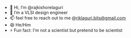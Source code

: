- 👋 Hi, I’m @rajkishorelaguri
- 👀 I’m a VLSI design engineer
- 📫 feel free to reach out to me @rjklaguri.bits@gmail.com
- 😄 He/Him
- ⚡ Fun fact: I'm not a scientist but pretend to be scientist

<!---
rajkishorelaguri/rajkishorelaguri is a ✨ special ✨ repository because its `README.md` (this file) appears on your GitHub profile.
You can click the Preview link to take a look at your changes.
--->
